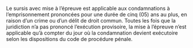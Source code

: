 Le sursis avec mise à l’épreuve est applicable aux condamnations à l’emprisonnement prononcées pour une durée de cinq (05) ans au plus, en raison d’un crime ou d’un délit de droit commun.
Toutes les fois que la juridiction n’a pas prononcé l’exécution provisoire, la mise à l’épreuve n’est applicable qu’à compter du jour où la condamnation devient exécutoire selon les dispositions du code de procédure pénale.